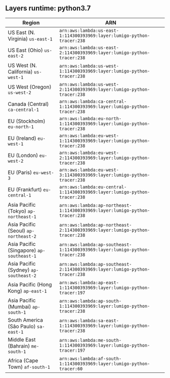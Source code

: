 Layers runtime: python3.7
----
| Region | ARN |
| --- | --- |
|US East (N. Virginia)  `us-east-1`|`arn:aws:lambda:us-east-1:114300393969:layer:lumigo-python-tracer:238`|
|US East (Ohio)  `us-east-2`|`arn:aws:lambda:us-east-2:114300393969:layer:lumigo-python-tracer:238`|
|US West (N. California)  `us-west-1`|`arn:aws:lambda:us-west-1:114300393969:layer:lumigo-python-tracer:238`|
|US West (Oregon)  `us-west-2`|`arn:aws:lambda:us-west-2:114300393969:layer:lumigo-python-tracer:238`|
|Canada (Central)  `ca-central-1`|`arn:aws:lambda:ca-central-1:114300393969:layer:lumigo-python-tracer:238`|
|EU (Stockholm)  `eu-north-1`|`arn:aws:lambda:eu-north-1:114300393969:layer:lumigo-python-tracer:238`|
|EU (Ireland)  `eu-west-1`|`arn:aws:lambda:eu-west-1:114300393969:layer:lumigo-python-tracer:238`|
|EU (London)  `eu-west-2`|`arn:aws:lambda:eu-west-2:114300393969:layer:lumigo-python-tracer:238`|
|EU (Paris)  `eu-west-3`|`arn:aws:lambda:eu-west-3:114300393969:layer:lumigo-python-tracer:238`|
|EU (Frankfurt)  `eu-central-1`|`arn:aws:lambda:eu-central-1:114300393969:layer:lumigo-python-tracer:238`|
|Asia Pacific (Tokyo)  `ap-northeast-1`|`arn:aws:lambda:ap-northeast-1:114300393969:layer:lumigo-python-tracer:238`|
|Asia Pacific (Seoul)  `ap-northeast-2`|`arn:aws:lambda:ap-northeast-2:114300393969:layer:lumigo-python-tracer:238`|
|Asia Pacific (Singapore)  `ap-southeast-1`|`arn:aws:lambda:ap-southeast-1:114300393969:layer:lumigo-python-tracer:238`|
|Asia Pacific (Sydney)  `ap-southeast-2`|`arn:aws:lambda:ap-southeast-2:114300393969:layer:lumigo-python-tracer:238`|
|Asia Pacific (Hong Kong)  `ap-east-1`|`arn:aws:lambda:ap-east-1:114300393969:layer:lumigo-python-tracer:197`|
|Asia Pacific (Mumbai)  `ap-south-1`|`arn:aws:lambda:ap-south-1:114300393969:layer:lumigo-python-tracer:238`|
|South America (São Paulo)  `sa-east-1`|`arn:aws:lambda:sa-east-1:114300393969:layer:lumigo-python-tracer:238`|
|Middle East (Bahrain)  `me-south-1`|`arn:aws:lambda:me-south-1:114300393969:layer:lumigo-python-tracer:197`|
|Africa (Cape Town)  `af-south-1`|`arn:aws:lambda:af-south-1:114300393969:layer:lumigo-python-tracer:60`|
